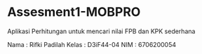 # Assesment1-MOBPRO

Aplikasi Perhitungan untuk mencari nilai FPB dan KPK sederhana


Nama : Rifki Padilah
Kelas : D3iF44-04
NIM : 6706200054
